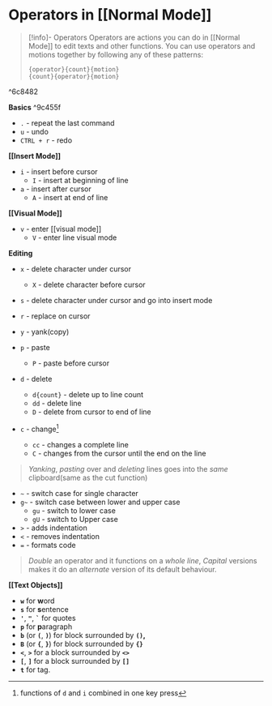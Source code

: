 # Operators in [[Normal Mode]]

>[!info]- Operators
> Operators are actions you can do in [[Normal Mode]] to edit texts and other functions. 
> You can use operators and motions together by following any of these patterns:
> 
> ```text
> {operator}{count}{motion}
> {count}{operator}{motion}
> ```

^6c8482

**Basics** ^9c455f
- ``.`` - repeat the last command
- ``u`` - undo
- ``CTRL + r`` - redo

**[[Insert Mode]]**
 - ``i`` - insert before cursor
	 - ``I`` - insert at beginning of line
 - ``a`` - insert after cursor
	 - ``A`` - insert at end of line

**[[Visual Mode]]**
 - ``v`` - enter [[visual mode]]
	 - ``V`` - enter line visual mode

**Editing**
 - ``x`` - delete character under cursor
	 - ``X`` - delete character before cursor
 - ``s`` - delete character under cursor and go into insert mode
 - ``r`` - replace on cursor
 - ``y`` - yank(copy)
 - ``p`` - paste
	 - `P` - paste before cursor
 - ``d`` - delete
	 - ``d{count}`` - delete up to line count
	 - ``dd`` - delete line
	 - ``D`` - delete from cursor to end of line

 - ``c`` - change[^1]
	 - `cc` - changes a complete line
	 - `C` - changes from the cursor until the end on the line

> *Yanking*, *pasting* over and *deleting* lines goes into the *same* clipboard(same as the cut function)

 - ``~`` - switch case for single character
 - ``g~`` - switch case between lower and upper case
	 - ``gu`` - switch to lower case
	 - ``gU`` - switch to Upper case
 - ``>`` - adds indentation
 - ``<`` - removes indentation
 - ``=`` - formats code

> *Double* an operator and it functions on a *whole line*, *Capital* versions makes it do an *alternate* version of its default behaviour.

**[[Text Objects]]**
- **`w`** for **w**ord
- **`s`** for **s**entence
- **`'`**, **`"`**, **`` ` ``** for quotes
- **`p`** for **p**aragraph
- **`b`** (or **`(`**, **`)`**) for block surrounded by **`()`,**
- **`B`** (or **`{`**, **`}`**) for block surrounded by **`{}`**
- **`<`**, **`>`** for a block surrounded by **`<>`**
- **`[`**, **`]`** for a block surrounded by **`[]`**
- **`t`** for tag.



[^1]: functions of ``d`` and ``i`` combined in one key press